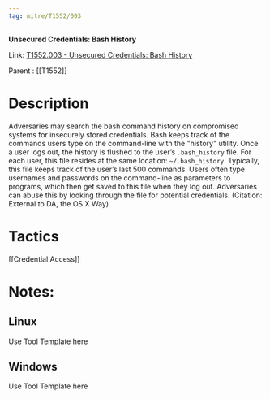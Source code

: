 ```yaml
---
tag: mitre/T1552/003
---
```


**Unsecured Credentials: Bash History**

Link: [T1552.003 - Unsecured Credentials: Bash History](https://attack.mitre.org/techniques/T1552/003)

Parent : [[T1552]]


# Description

Adversaries may search the bash command history on compromised systems for insecurely stored credentials. Bash keeps track of the commands users type on the command-line with the "history" utility. Once a user logs out, the history is flushed to the user’s <code>.bash_history</code> file. For each user, this file resides at the same location: <code>~/.bash_history</code>. Typically, this file keeps track of the user’s last 500 commands. Users often type usernames and passwords on the command-line as parameters to programs, which then get saved to this file when they log out. Adversaries can abuse this by looking through the file for potential credentials. (Citation: External to DA, the OS X Way)

# Tactics


[[Credential Access]]


# Notes:

## Linux

Use Tool Template here

## Windows

Use Tool Template here